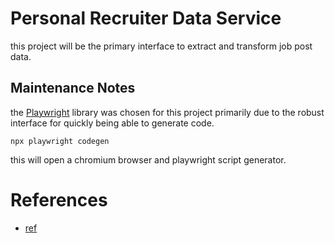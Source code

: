 # Personal Recruiter Data Service

this project will be the primary interface to extract and transform job post data.



## Maintenance Notes

the [Playwright](https://playwright.dev/docs/cli#generate-code) library was chosen for this project primarily due to the robust interface for quickly being able to generate code.

`npx playwright codegen`

this will open a chromium browser and playwright script generator.


# References
- [ref](https://link.to.attribute)